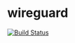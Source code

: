 # wireguard

[![Build Status](https://cloud.drone.io/api/badges/rolehippie/wireguard/status.svg)](https://cloud.drone.io/rolehippie/wireguard)
